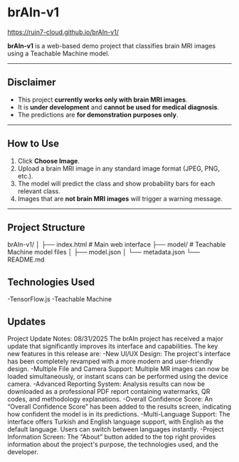 # brAIn-v1

https://ruin7-cloud.github.io/brAIn-v1/

**brAIn-v1** is a web-based demo project that classifies brain MRI images using a Teachable Machine model.

---

## Disclaimer

- This project **currently works only with brain MRI images**.
- It is **under development** and **cannot be used for medical diagnosis**.
- The predictions are **for demonstration purposes only**.

---

## How to Use

1. Click **Choose Image**.
2. Upload a brain MRI image in any standard image format (JPEG, PNG, etc.).
3. The model will predict the class and show probability bars for each relevant class.
4. Images that are **not brain MRI images** will trigger a warning message.

---

## Project Structure

brAIn-v1/
│
├── index.html       # Main web interface
├── model/           # Teachable Machine model files
│   ├── model.json
│   └── metadata.json
└── README.md


## Technologies Used

-TensorFlow.js
-Teachable Machine

## Updates

Project Update Notes: 08/31/2025
The brAIn project has received a major update that significantly improves its interface and capabilities. The key new features in this release are:
-New UI/UX Design: The project's interface has been completely revamped with a more modern and user-friendly design.
-Multiple File and Camera Support: Multiple MR images can now be loaded simultaneously, or instant scans can be performed using the device camera.
-Advanced Reporting System: Analysis results can now be downloaded as a professional PDF report containing watermarks, QR codes, and methodology explanations.
-Overall Confidence Score: An “Overall Confidence Score” has been added to the results screen, indicating how confident the model is in its predictions.
-Multi-Language Support: The interface offers Turkish and English language support, with English as the default language. Users can switch between languages instantly.
-Project Information Screen: The “About” button added to the top right provides information about the project's purpose, the technologies used, and the developer.
